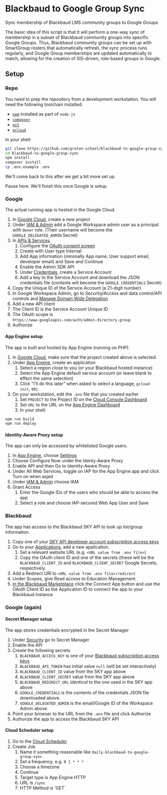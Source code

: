 # Blackbaud to Google Group Sync

Sync membership of Blackbaud LMS community groups to Google Groups

The basic idea of this script is that it will perform a one-way sync of membership in a subset of Blackbaud community groups into specific Google Groups. Thus, Blackbaud community groups can be set up with SmartGroup rosters that automatically refresh, the sync process runs regularly, and Google Group memberships are updated automatically to match, allowing for the creation of SIS-driven, role-based groups in Google.

## Setup

### Repo

You need to prep the repository from a development workstation. You will need the following toolchain installed:

- [`npm`](nodejs.org) installed as part of `node.js`
- [`composer`](https://pnpm.io/)
- [`git`](https://git-scm.com/)
- [`gcloud`](https://cloud.google.com/sdk/docs/install)

In your shell:

```bash
git clone https://github.com/groton-school/blackbaud-to-google-group-sync.git
cd blackbaud-to-google-group-sync
npm install
composer install
cp .env.example .env
```

We'll come back to this after we get a bit more set up.

Pause here. We'll finish this once Google is setup.

### Google

The actual running app is hosted in the Google Cloud.

1. In [Google Cloud](https://console.cloud.google.com/), create a new project
2. Under [IAM & Admin](https://console.cloud.google.com/iam-admin/iam) add a Google Workspace admin user as a principal with `Owner` role. (Their username will become the `GOOGLE_DELEGATED_ADMIN` Secret)
3. In [APIs & Services](https://console.cloud.google.com/apis/dashboard)
   1. Configure the [OAuth consent screen](https://console.cloud.google.com/apis/credentials/consent)
   2. Create with User type Internal
   3. Add App information (minimally App name, User support email, developer email) and Save and Continue
   4. Enable the Admin SDK API
   5. Under [Credentials](https://console.cloud.google.com/apis/credentials), create a Service Account
   6. Add a key to the Service Account and download the JSON credentials file (contents will become the `GOOGLE_CREDENTIALS` Secret)
4. Copy the Unique ID of the Service Account (a 21-digit number)
5. In Google Workspace Admin, go to Security/Access and data control/API controls and [Manage Domain Wide Delegation](https://admin.google.com/ac/owl/domainwidedelegation)
6. Add a new API client
7. The Client ID is the Service Account Unique ID
8. The OAuth scope is `https://www.googleapis.com/auth/admin.directory.group`
9. Authorize

#### App Engine setup

The app is built and hosted by App Engine (running on PHP).

1. In [Google Cloud](https://console.cloud.google.com/), make sure that the project created above is selected.
2. Under [App Engine](https://console.cloud.google.com/appengine), create an application
   1. Select a region close to you (or your Blackbaud hosted instance)
   2. Select the App Engine default service account (or leave blank to effect the same selection)
   3. Click "I'll do this later" when asked to select a language, `gcloud init`, etc.
3. On your workstation, edit the `.env` file that you created earlier
   1. Set `PROJECT` to the Project ID on the [Cloud Console Dashboard](https://console.cloud.google.com/home/dashboard)
   2. Set `URL` to the URL on the [App Engine Dashboard](https://console.cloud.google.com/appengine)
   3. In your shell:

```bash
npm run build
npm run deploy
```

#### Identity-Aware Proxy setup

The app can only be accessed by whitelisted Google users.

1. In [App Engine](https://console.cloud.google.com/), choose [Settings](https://console.cloud.google.com/appengine/settings)
2. Choose Configure Now under the Identy-Aware Proxy
3. Enable API and then Go to Identity-Aware Proxy
4. Under All Web Services, toggle on IAP for the App Engine app and click Turn on when asjed
5. Under [IAM & Admin](https://console.cloud.google.com/iam-admin/iam) choose IAM
6. Grant Access
   1. Enter the Google IDs of the users who should be able to access the app
   2. Select a role and choose IAP-secured Web App User and Save

### Blackbaud

The app has access to the Blackbaud SKY API to look up list/group information.

1. Copy one of your [SKY API developer account subscription access keys](https://developer.blackbaud.com/subscriptions/)
2. Go to your [Applications](https://developer.blackbaud.com/apps/), add a new application.
   1. Set a relevant website URL (e.g. `<URL value from .env file>`)
   2. Copy the OAuth client ID and one of the secrets (these will be the `BLACKBAUD_CLIENT_ID` and `BLACKBAUD_CLIENT_SECRET` Google Secrets, respectively.
3. Add a Redirect URI to `<URL value from .env file>/redirect`
4. Under Scopes, give Read access to Education Management
5. [In the Blackbaud Marketplace](https://app.blackbaud.com/marketplace/manage) click the Connect App button and use the OAuth Client ID as the Application ID to connect the app to your Blackbaud instance

### Google (again)

#### Secret Manager setup

The app stores credentials encrypted in the Secret Manager

1. Under [Security](https://console.cloud.google.com/security/secret-manager) go to Secret Manager
2. Enable the API
3. Create the following secrets
   1. `BLACKBAUD_ACCESS_KEY` is one of your [Blackbaud subscription access keys](https://developer.blackbaud.com/subscriptions/)
   2. `BLACKBAUD_API_TOKEN` has initial value `null` (will be set interactively)
   3. `BLACKBAUD_CLIENT_ID` value from the SKY app above
   4. `BLACKBAUD_CLIENT_SECRET` value from the SKY app above
   5. `BLACKBAUD_REDIRECT_URL` _identical_ to the one used in the SKY app above
   6. `GOOGLE_CREDENTIALS` is the contents of the credentials JSON file downloaded above.
   7. `GOOGLE_DELEGATED_ADMIN` is the email/Google ID of the Workspace Admin above.
4. Point your browser to the URL from the `.env` file and click Authorize
5. Authorize the app to access the Blackbaud SKY API

#### Cloud Scheduler setup

1. Go to the [Cloud Scheduler](https://console.cloud.google.com/cloudscheduler)
2. Create Job
   1. Name it something reasonable like `daily-blackbaud-to-google-group-sync`
   2. Set a frequency, e.g. `0 1 * * *`
   3. Choose a timezone
   4. Continue
   5. Target type is App Engine HTTP
   6. URL is `/sync`
   7. HTTP Method is 'GET`
